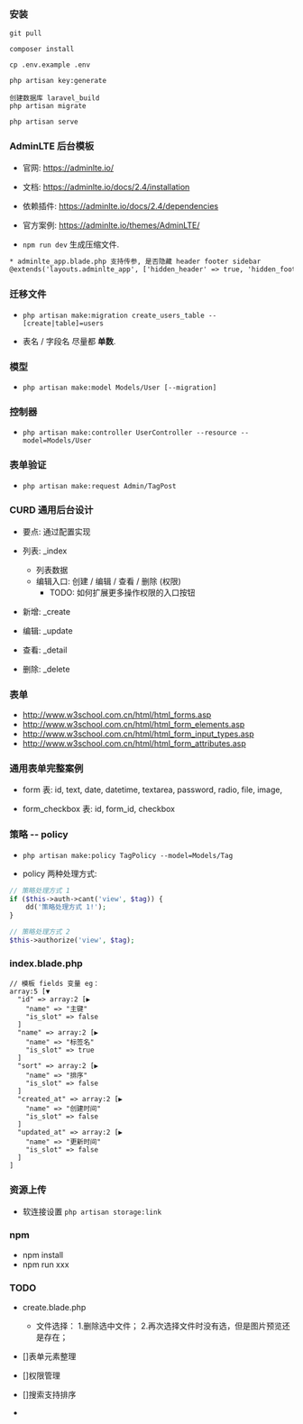 ### 安装
```
git pull

composer install

cp .env.example .env

php artisan key:generate

创建数据库 laravel_build
php artisan migrate

php artisan serve
```



### AdminLTE 后台模板
* 官网: https://adminlte.io/

* 文档: https://adminlte.io/docs/2.4/installation

* 依赖插件: https://adminlte.io/docs/2.4/dependencies

* 官方案例: https://adminlte.io/themes/AdminLTE/

* `npm run dev` 生成压缩文件.

```html
* adminlte_app.blade.php 支持传参, 是否隐藏 header footer sidebar
@extends('layouts.adminlte_app', ['hidden_header' => true, 'hidden_footer' => true, 'hidden_sidebar' => true])

```


### 迁移文件
* `php artisan make:migration create_users_table --[create|table]=users`

* 表名 / 字段名 尽量都 **单数**.


### 模型
* `php artisan make:model Models/User [--migration]`


### 控制器
* `php artisan make:controller UserController --resource --model=Models/User`

### 表单验证
* `php artisan make:request Admin/TagPost`

### CURD 通用后台设计
* 要点: 通过配置实现

* 列表: _index
    * 列表数据
    * 编辑入口: 创建 / 编辑 / 查看 / 删除 (权限)
        * TODO: 如何扩展更多操作权限的入口按钮
* 新增: _create
* 编辑: _update
* 查看: _detail
* 删除: _delete

### 表单
* http://www.w3school.com.cn/html/html_forms.asp
* http://www.w3school.com.cn/html/html_form_elements.asp
* http://www.w3school.com.cn/html/html_form_input_types.asp
* http://www.w3school.com.cn/html/html_form_attributes.asp


### 通用表单完整案例
* form 表: id, text, date, datetime, textarea, password, radio, file, image,  

* form_checkbox 表: id, form_id, checkbox


### 策略 -- policy
* `php artisan make:policy TagPolicy --model=Models/Tag`

* policy 两种处理方式:
```php
// 策略处理方式 1
if ($this->auth->cant('view', $tag)) {
    dd('策略处理方式 1!');
}

// 策略处理方式 2
$this->authorize('view', $tag);
```


### index.blade.php
```
// 模板 fields 变量 eg： 
array:5 [▼
  "id" => array:2 [▶
    "name" => "主键"
    "is_slot" => false
  ]
  "name" => array:2 [▶
    "name" => "标签名"
    "is_slot" => true
  ]
  "sort" => array:2 [▶
    "name" => "排序"
    "is_slot" => false
  ]
  "created_at" => array:2 [▶
    "name" => "创建时间"
    "is_slot" => false
  ]
  "updated_at" => array:2 [▶
    "name" => "更新时间"
    "is_slot" => false
  ]
]
```


### 资源上传
* 软连接设置 `php artisan storage:link`


### npm
* npm install
* npm run xxx


### TODO
* create.blade.php
    * 文件选择： 1.删除选中文件； 2.再次选择文件时没有选，但是图片预览还是存在；

* []表单元素整理

* []权限管理

* []搜索支持排序

* 
